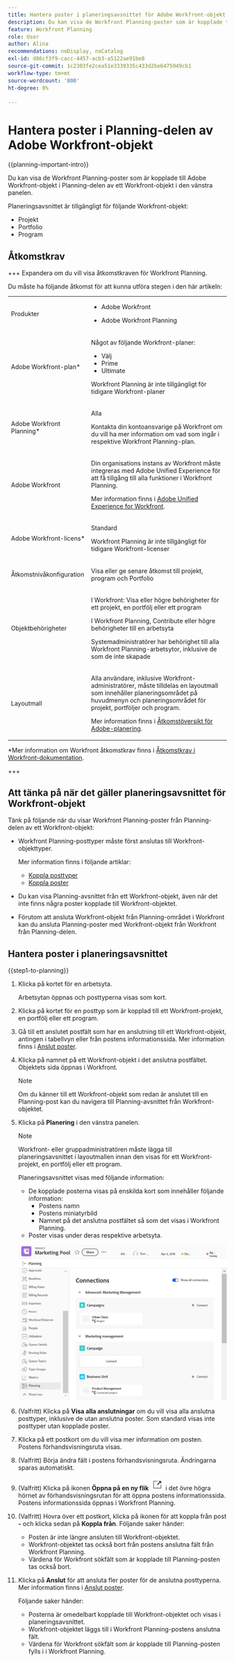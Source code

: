 ```yaml
---
title: Hantera poster i planeringsavsnittet för Adobe Workfront-objekt
description: Du kan visa de Workfront Planning-poster som är kopplade till Adobe Workfront-objekt i Planning-delen av ett Workfront-objekt i den vänstra panelen.
feature: Workfront Planning
role: User
author: Alina
recommendations: noDisplay, noCatalog
exl-id: d86cf3f9-cacc-4457-acb3-a5122ae91be8
source-git-commit: 1c2303fe2cea51e3339335c433d2be6475949cb1
workflow-type: tm+mt
source-wordcount: '800'
ht-degree: 0%

---
```



<!--add also Group and Company when they are available-->

# Hantera poster i Planning-delen av Adobe Workfront-objekt

{{planning-important-intro}}

Du kan visa de Workfront Planning-poster som är kopplade till Adobe Workfront-objekt i Planning-delen av ett Workfront-objekt i den vänstra panelen.

Planeringsavsnittet är tillgängligt för följande Workfront-objekt:

* Projekt
* Portfolio
* Program
<!--* Group
* Company-->

## Åtkomstkrav

+++ Expandera om du vill visa åtkomstkraven för Workfront Planning.

Du måste ha följande åtkomst för att kunna utföra stegen i den här artikeln:

<table style="table-layout:auto">
 <col>
 </col>
 <col>
 </col>
 <tbody>
    <tr>
<tr>
<td>
   <p> Produkter</p> </td>
   <td>
   <ul><li><p> Adobe Workfront</p></li>
   <li><p> Adobe Workfront Planning<p></li></ul></td>
  </tr>  
 <tr>
   <td role="rowheader"><p>Adobe Workfront-plan*</p></td>
   <td>
<p>Något av följande Workfront-planer:</p>
<ul><li>Välj</li>
<li>Prime</li>
<li>Ultimate</li></ul>
<p>Workfront Planning är inte tillgängligt för tidigare Workfront-planer</p>
   </td>

<tr>
   <td role="rowheader"><p>Adobe Workfront Planning*</p></td>
   <td>
<p>Alla</p>
<p>Kontakta din kontoansvarige på Workfront om du vill ha mer information om vad som ingår i respektive Workfront Planning-plan. </p>
   </td>

<tr>
   <td role="rowheader"><p>Adobe Workfront</p></td>
   <td>
<p>Din organisations instans av Workfront måste integreras med Adobe Unified Experience för att få tillgång till alla funktioner i Workfront Planning.</p>
<p>Mer information finns i <a href="/help/quicksilver/workfront-basics/navigate-workfront/workfront-navigation/adobe-unified-experience.md">Adobe Unified Experience for Workfront</a>. </p>
   </td>

</tr>
  </tr>
  <tr>
   <td role="rowheader"><p>Adobe Workfront-licens*</p></td>
   <td>
   <p>Standard</p>
   <p>Workfront Planning är inte tillgängligt för tidigare Workfront-licenser</p>
  </td>
  </tr>
  <tr>
   <td role="rowheader"><p>Åtkomstnivåkonfiguration</p></td>
   <td> <p>Visa eller ge senare åtkomst till projekt, program och Portfolio</p>  
</td>
  </tr>
<tr>
   <td role="rowheader"><p>Objektbehörigheter</p></td>
   <td>
   <p>I Workfront: Visa eller högre behörigheter för ett projekt, en portfölj eller ett program </a> </p> 
   <p>I Workfront Planning, Contribute eller högre behörigheter till en arbetsyta </a> </p>  
   <p>Systemadministratörer har behörighet till alla Workfront Planning-arbetsytor, inklusive de som de inte skapade</p> 
  </td>
  </tr>
<tr>
   <td role="rowheader"><p>Layoutmall</p></td>
   <td> <p>Alla användare, inklusive Workfront-administratörer, måste tilldelas en layoutmall som innehåller planeringsområdet på huvudmenyn och planeringsområdet för projekt, portföljer och program. </p> Mer information finns i <a href="/help/quicksilver/planning/access/access-overview.md">Åtkomstöversikt för Adobe-planering</a>. </p>  </p>  
</td>
  </tr>
 </tbody>
</table>

*Mer information om Workfront åtkomstkrav finns i [Åtkomstkrav i Workfront-dokumentation](/help/quicksilver/administration-and-setup/add-users/access-levels-and-object-permissions/access-level-requirements-in-documentation.md).

+++

## Att tänka på när det gäller planeringsavsnittet för Workfront-objekt

Tänk på följande när du visar Workfront Planning-poster från Planning-delen av ett Workfront-objekt:

* Workfront Planning-posttyper måste först anslutas till Workfront-objekttyper.

  Mer information finns i följande artiklar:

   * [Koppla posttyper](/help/quicksilver/planning/architecture/connect-record-types.md)
   * [Koppla poster](/help/quicksilver/planning/records/connect-records.md)
* Du kan visa Planning-avsnittet från ett Workfront-objekt, även när det inte finns några poster kopplade till Workfront-objektet.
* Förutom att ansluta Workfront-objekt från Planning-området i Workfront kan du ansluta Planning-poster med Workfront-objekt från Workfront från Planning-delen.

## Hantera poster i planeringsavsnittet

{{step1-to-planning}}

1. Klicka på kortet för en arbetsyta.

   Arbetsytan öppnas och posttyperna visas som kort.

1. Klicka på kortet för en posttyp som är kopplad till ett Workfront-projekt, en portfölj eller ett program.
1. Gå till ett anslutet postfält som har en anslutning till ett Workfront-objekt, antingen i tabellvyn eller från postens informationssida. Mer information finns i [Anslut poster](/help/quicksilver/planning/records/connect-records.md).
1. Klicka på namnet på ett Workfront-objekt i det anslutna postfältet.
Objektets sida öppnas i Workfront.

   >[!NOTE]
   >
   >  Om du känner till ett Workfront-objekt som redan är anslutet till en Planning-post kan du navigera till Planning-avsnittet från Workfront-objektet.

1. Klicka på **Planering** i den vänstra panelen.

   >[!NOTE]
   >
   >   Workfront- eller gruppadministratören måste lägga till planeringsavsnittet i layoutmallen innan den visas för ett Workfront-projekt, en portfölj eller ett program.

   Planeringsavsnittet visas med följande information:

   * De kopplade posterna visas på enskilda kort som innehåller följande information:
      * Postens namn
      * Postens miniatyrbild
      * Namnet på det anslutna postfältet så som det visas i Workfront Planning.
   * Poster visas under deras respektive arbetsyta.

   ![](assets/planning-section-on-project.png)

1. (Valfritt) Klicka på **Visa alla anslutningar** om du vill visa alla anslutna posttyper, inklusive de utan anslutna poster. Som standard visas inte posttyper utan kopplade poster.
1. Klicka på ett postkort om du vill visa mer information om posten. Postens förhandsvisningsruta visas.
1. (Valfritt) Börja ändra fält i postens förhandsvisningsruta. Ändringarna sparas automatiskt.
1. (Valfritt) Klicka på ikonen **Öppna på en ny flik** ![](assets/open-details-in-a-new-tab-icon.png) i det övre högra hörnet av förhandsvisningsrutan för att öppna postens informationssida. Postens informationssida öppnas i Workfront Planning.
1. (Valfritt) Hovra över ett postkort, klicka på ikonen för att koppla från post **-** och klicka sedan på **Koppla från**.
Följande saker händer:
   * Posten är inte längre ansluten till Workfront-objektet.
   * Workfront-objektet tas också bort från postens anslutna fält från Workfront Planning.
   * Värdena för Workfront sökfält som är kopplade till Planning-posten tas också bort.
1. Klicka på **Anslut** för att ansluta fler poster för de anslutna posttyperna. Mer information finns i [Anslut poster](/help/quicksilver/planning/records/connect-records.md).

   Följande saker händer:

   * Posterna är omedelbart kopplade till Workfront-objektet och visas i planeringsavsnittet.
   * Workfront-objektet läggs till i Workfront Planning-postens anslutna fält.
   * Värdena för Workfront sökfält som är kopplade till Planning-posten fylls i i Workfront Planning.


